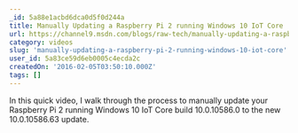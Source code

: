 ```yaml
---
_id: 5a88e1acbd6dca0d5f0d244a
title: Manually Updating a Raspberry Pi 2 running Windows 10 IoT Core
url: https://channel9.msdn.com/blogs/raw-tech/manually-updating-a-raspberry-pi-2-running-windows-10-iot-core-to-the-1001058663-update
category: videos
slug: 'manually-updating-a-raspberry-pi-2-running-windows-10-iot-core'
user_id: 5a83ce59d6eb0005c4ecda2c
createdOn: '2016-02-05T03:50:10.000Z'
tags: []
---
```


In this quick video, I walk through the process to manually update your Raspberry Pi 2 running Windows 10 IoT Core build 10.0.10586.0 to the new 10.0.10586.63 update. 
